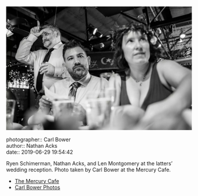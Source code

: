 ![Ryen Schimerman, Nathan Acks, and Len Montgomery](assets/2019-06-29-set-3-the-reception-72.webp)

photographer:: Carl Bower  
author:: Nathan Acks  
date:: 2019-06-29 19:54:42

Ryen Schimerman, Nathan Acks, and Len Montgomery at the latters’ wedding reception. Photo taken by Carl Bower at the Mercury Cafe.

* [The Mercury Cafe](http://mercurycafe.com)
* [Carl Bower Photos](https://carlbowerphotos.com)
